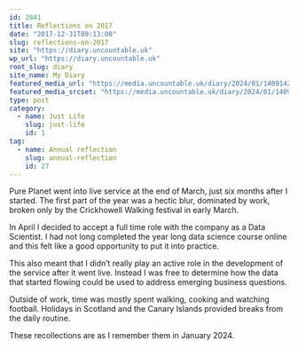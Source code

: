 ```yaml
---
id: 2841
title: Reflections on 2017
date: "2017-12-31T09:13:00"
slug: reflections-on-2017
site: "https://diary.uncountable.uk"
wp_url: "https://diary.uncountable.uk"
root_slug: diary
site_name: My Diary
featured_media_url: "https://media.uncountable.uk/diary/2024/01/14091421/IMG_20170619_113450.webp"
featured_media_srcset: "https://media.uncountable.uk/diary/2024/01/14091421/IMG_20170619_113450-300x124.webp 300w, https://media.uncountable.uk/diary/2024/01/14091421/IMG_20170619_113450-1024x424.webp 1024w, https://media.uncountable.uk/diary/2024/01/14091421/IMG_20170619_113450-150x150.webp 150w, https://media.uncountable.uk/diary/2024/01/14091421/IMG_20170619_113450-640x265.webp 640w, https://media.uncountable.uk/diary/2024/01/14091421/IMG_20170619_113450.webp 2000w"
type: post
category:
  - name: Just Life
    slug: just-life
    id: 1
tag:
  - name: Annual reflection
    slug: annual-reflection
    id: 27
---
```



<p>Pure Planet went into live service at the end of March, just six months after I started.  The first part of the year was a hectic blur, dominated by work, broken only by the Crickhowell Walking festival in early March.</p>



<p>In April I decided to accept a full time role with the company as a Data Scientist.  I had not long completed the year long data science course online and this felt like a good opportunity to put it into practice.</p>



<p>This also meant that I didn&#8217;t really play an active role in the development of the service after it went live.  Instead I was free to determine how the data that started flowing could be used to address emerging business questions.</p>



<p>Outside of work, time was mostly spent walking, cooking and watching football.  Holidays in Scotland and the Canary Islands provided breaks from the daily routine.</p>



<p>These recollections are as I remember them in January 2024.</p>
